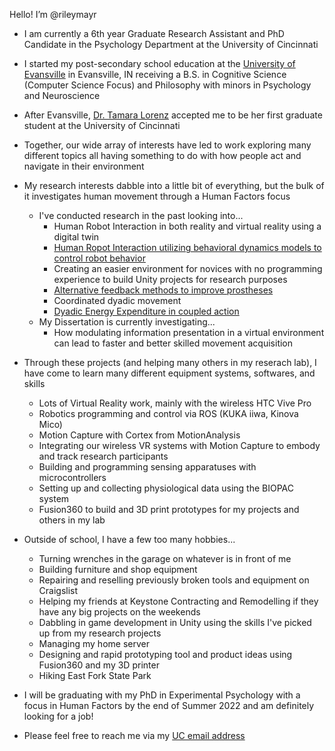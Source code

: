 Hello! I’m @rileymayr
- I am currently a 6th year Graduate Research Assistant and PhD Candidate in the Psychology Department at the University of Cincinnati
- I started my post-secondary school education at the [University of Evansville](evansville.edu) in Evansville, IN receiving a B.S. in Cognitive Science (Computer Science Focus) and Philosophy with minors in Psychology and Neuroscience
- After Evansville, [Dr. Tamara Lorenz](https://researchdirectory.uc.edu/p/lorenztr) accepted me to be her first graduate student at the University of Cincinnati
- Together, our wide array of interests have led to work exploring many different topics all having something to do with how people act and navigate in their environment
- My research interests dabble into a little bit of everything, but the bulk of it investigates human movement through a Human Factors focus
  - I've conducted research in the past looking into...
    - Human Robot Interaction in both reality and virtual reality using a digital twin
    - [Human Ropot Interaction utilizing behavioral dynamics models to control robot behavior](https://doi.org/10.1145/3173386.3177022)
    - Creating an easier environment for novices with no programming experience to build Unity projects for research purposes
    - [Alternative feedback methods to improve prostheses](https://www.frontiersin.org/articles/10.3389/fnbot.2021.662397/full)
    - Coordinated dyadic movement
    - [Dyadic Energy Expenditure in coupled action](https://etd.ohiolink.edu/apexprod/rws_olink/r/1501/10?clear=10&p10_accession_num=ucin157106195472375)
  - My Dissertation is currently investigating...
    - How modulating information presentation in a virtual environment can lead to faster and better skilled movement acquisition
- Through these projects (and helping many others in my reserach lab), I have come to learn many different equipment systems, softwares, and skills
  - Lots of Virtual Reality work, mainly with the wireless HTC Vive Pro
  - Robotics programming and control via ROS (KUKA iiwa, Kinova Mico)
  - Motion Capture with Cortex from MotionAnalysis
  - Integrating our wireless VR systems with Motion Capture to embody and track research participants
  - Building and programming sensing apparatuses with microcontrollers 
  - Setting up and collecting physiological data using the BIOPAC system
  - Fusion360 to build and 3D print prototypes for my projects and others in my lab
- Outside of school, I have a few too many hobbies...
  - Turning wrenches in the garage on whatever is in front of me
  - Building furniture and shop equipment
  - Repairing and reselling previously broken tools and equipment on Craigslist
  - Helping my friends at Keystone Contracting and Remodelling if they have any big projects on the weekends
  - Dabbling in game development in Unity using the skills I've picked up from my research projects
  - Managing my home server
  - Designing and rapid prototyping tool and product ideas using Fusion360 and my 3D printer
  - Hiking East Fork State Park

- I will be graduating with my PhD in Experimental Psychology with a focus in Human Factors by the end of Summer 2022 and am definitely looking for a job!
    
- Please feel free to reach me via my [UC email address](mayrry@mail.uc.edu)
